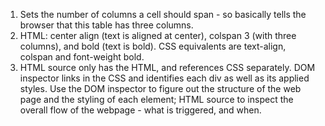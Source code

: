 1. Sets the number of columns a cell should span - so basically tells the browser that this table has three columns.
2. HTML: center align (text is aligned at center), colspan 3 (with three columns), and bold (text is bold). CSS equivalents are text-align, colspan and font-weight bold.
3. HTML source only has the HTML, and references CSS separately. DOM inspector links in the CSS and identifies each div as well as its applied styles. Use the DOM inspector to figure out the structure of the web page and the styling of each element; HTML source to inspect the overall flow of the webpage - what is triggered, and when.
